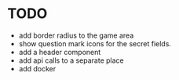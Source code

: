 # TODO

* add border radius to the game area
* show question mark icons for the secret fields.
* add a header component
* add api calls to a separate place
* add docker